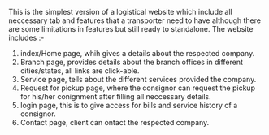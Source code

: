 This is the simplest version of a logistical website which include all neccessary tab and features that a transporter need to have although there are some limitations in features but still ready to standalone.
The website includes :- 
1. index/Home page, whih gives a details about the respected company.
2. Branch page, provides details about the branch offices in different cities/states, all links are click-able.
3. Service page, tells about the different services provided the company.
4. Request for pickup page, where the consignor can request the pickup for his/her conignment after filling all neccessary details.
5. login page, this is to give access for bills and service history of a consignor.
6. Contact page, client can ontact the respected company.   
